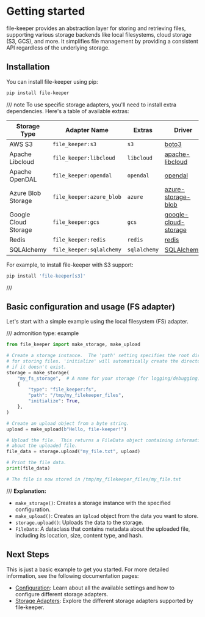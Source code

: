 # Getting started

file-keeper provides an abstraction layer for storing and retrieving files,
supporting various storage backends like local filesystems, cloud storage (S3,
GCS), and more.  It simplifies file management by providing a consistent API
regardless of the underlying storage.

## Installation

You can install file-keeper using pip:

```sh
pip install file-keeper
```

/// note
To use specific storage adapters, you'll need to install extra
dependencies. Here's a table of available extras:

| Storage Type         | Adapter Name             | Extras       | Driver                                                                 |
|----------------------|--------------------------|--------------|------------------------------------------------------------------------|
| AWS S3               | `file_keeper:s3`         | `s3`         | [boto3](https://pypi.org/project/boto3/)                               |
| Apache Libcloud      | `file_keeper:libcloud`   | `libcloud`   | [apache-libcloud](https://pypi.org/project/apache-libcloud/)           |
| Apache OpenDAL       | `file_keeper:opendal`    | `opendal`    | [opendal](https://pypi.org/project/opendal/)                           |
| Azure Blob Storage   | `file_keeper:azure_blob` | `azure`      | [azure-storage-blob](https://pypi.org/project/azure-storage-blob/)     |
| Google Cloud Storage | `file_keeper:gcs`        | `gcs`        | [google-cloud-storage](https://pypi.org/project/google-cloud-storage/) |
| Redis                | `file_keeper:redis`      | `redis`      | [redis](https://pypi.org/project/redis/)                               |
| SQLAlchemy           | `file_keeper:sqlalchemy` | `sqlalchemy` | [SQLAlchemy](https://pypi.org/project/SQLAlchemy/)                     |



For example, to install file-keeper with S3 support:

```bash
pip install 'file-keeper[s3]'
```
///

## Basic configuration and usage (FS adapter)

Let's start with a simple example using the local filesystem (FS) adapter.

/// admonition
    type: example
```python
from file_keeper import make_storage, make_upload

# Create a storage instance.  The 'path' setting specifies the root directory
# for storing files. 'initialize' will automatically create the directory
# if it doesn't exist.
storage = make_storage(
    "my_fs_storage",  # A name for your storage (for logging/debugging)
    {
        "type": "file_keeper:fs",
        "path": "/tmp/my_filekeeper_files",
        "initialize": True,
    },
)

# Create an upload object from a byte string.
upload = make_upload(b"Hello, file-keeper!")

# Upload the file.  This returns a FileData object containing information
# about the uploaded file.
file_data = storage.upload("my_file.txt", upload)

# Print the file data.
print(file_data)

# The file is now stored in /tmp/my_filekeeper_files/my_file.txt
```
///
**Explanation:**

*   `make_storage()`: Creates a storage instance with the specified configuration.
*   `make_upload()`: Creates an `Upload` object from the data you want to store.
*   `storage.upload()`: Uploads the data to the storage.
*   `FileData`:  A dataclass that contains metadata about the uploaded file, including its location, size, content type, and hash.

## Next Steps

This is just a basic example to get you started.  For more detailed information, see the following documentation pages:

*   [Configuration](configuration.md): Learn about all the available settings and how to configure different storage adapters.
*   [Storage Adapters](adapters.md):  Explore the different storage adapters supported by file-keeper.
